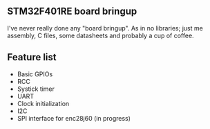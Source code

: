 ## STM32F401RE board bringup
I've never really done any "board bringup".
As in no libraries; just me assembly, C files, some datasheets and probably a cup of coffee.

## Feature list
 - Basic GPIOs
 - RCC
 - Systick timer
 - UART
 - Clock initialization
 - I2C
 - SPI interface for enc28j60 (in progress)

